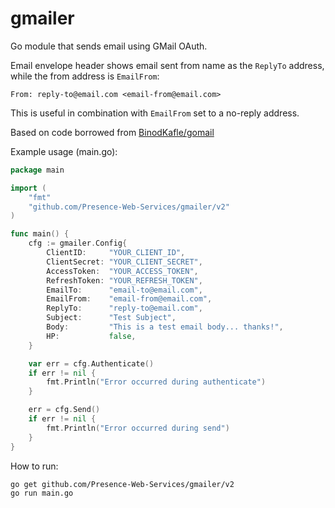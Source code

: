 # gmailer
Go module that sends email using GMail OAuth.

Email envelope header shows email sent from name as the `ReplyTo` address, while the from address is `EmailFrom`:

`From: reply-to@email.com <email-from@email.com>`

This is useful in combination with `EmailFrom` set to a no-reply address.

Based on code borrowed from [BinodKafle/gomail](https://github.com/BinodKafle/gomail)

Example usage (main.go):
```go
package main

import (
	"fmt"
	"github.com/Presence-Web-Services/gmailer/v2"
)

func main() {
	cfg := gmailer.Config{
		ClientID:     "YOUR_CLIENT_ID",
		ClientSecret: "YOUR_CLIENT_SECRET",
		AccessToken:  "YOUR_ACCESS_TOKEN",
		RefreshToken: "YOUR_REFRESH_TOKEN",
		EmailTo:      "email-to@email.com",
		EmailFrom:    "email-from@email.com",
		ReplyTo:      "reply-to@email.com",
		Subject:      "Test Subject",
		Body:         "This is a test email body... thanks!",
		HP:           false,
	}

	var err = cfg.Authenticate()
	if err != nil {
		fmt.Println("Error occurred during authenticate")
	}

	err = cfg.Send()
	if err != nil {
		fmt.Println("Error occurred during send")
	}
}
```

How to run:
```
go get github.com/Presence-Web-Services/gmailer/v2
go run main.go
```
